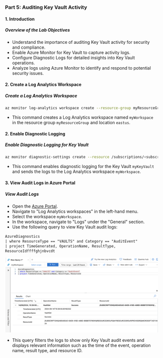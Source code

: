 ### Part 5: Auditing Key Vault Activity

#### 1. Introduction

##### **Overview of the Lab Objectives**
- Understand the importance of auditing Key Vault activity for security and compliance.
- Enable Azure Monitor for Key Vault to capture activity logs.
- Configure Diagnostic Logs for detailed insights into Key Vault operations.
- Analyze logs using Azure Monitor to identify and respond to potential security issues.

#### 2. Create a Log Analytics Workspace

##### **Create a Log Analytics Workspace**

```bash
az monitor log-analytics workspace create --resource-group myResourceGroup --workspace-name myWorkspace --location eastus
```

- This command creates a Log Analytics workspace named `myWorkspace` in the resource group `myResourceGroup` and location `eastus`.

#### 2. Enable Diagnostic Logging

##### **Enable Diagnostic Logging for Key Vault**

```bash
az monitor diagnostic-settings create --resource /subscriptions/<subscription-id>/resourceGroups/myResourceGroup/providers/Microsoft.KeyVault/vaults/<key-vault-name> --name "keyvault-diagnostics" --logs '[{"category": "AuditEvent","enabled": true}]' --workspace myWorkspace
```

- This command enables diagnostic logging for the Key Vault `myKeyVault` and sends the logs to the Log Analytics workspace `myWorkspace`.

#### 3. View Audit Logs in Azure Portal

##### **View Audit Logs**

- Open the [Azure Portal](https://portal.azure.com/).
- Navigate to "Log Analytics workspaces" in the left-hand menu.
- Select the workspace `myWorkspace`.
- In the workspace, navigate to "Logs" under the "General" section.
- Use the following query to view Key Vault audit logs:

```kusto
AzureDiagnostics
| where ResourceType == "VAULTS" and Category == "AuditEvent"
| project TimeGenerated, OperationName, ResultType, ResourceIdffffghjnbvcdt
```

![alt text](images/Part5-a.png)

- This query filters the logs to show only Key Vault audit events and displays relevant information such as the time of the event, operation name, result type, and resource ID.